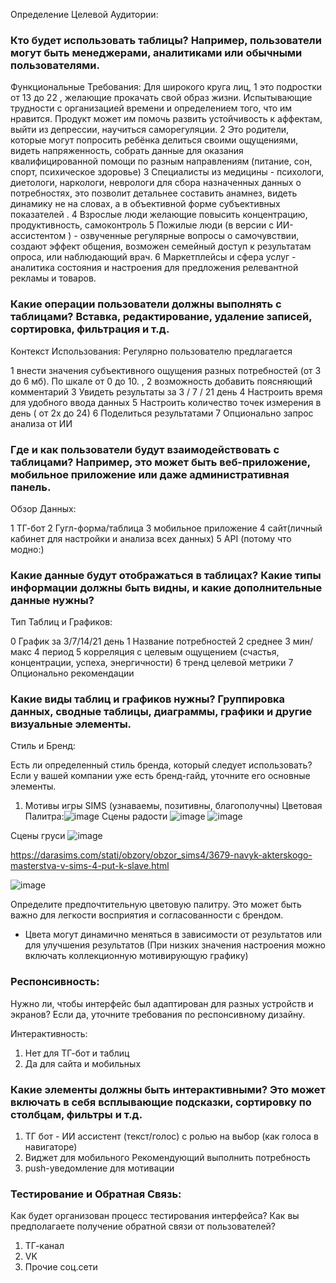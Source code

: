 Определение Целевой Аудитории:

### Кто будет использовать таблицы? Например, пользователи могут быть менеджерами, аналитиками или обычными пользователями.
Функциональные Требования: Для широкого круга лиц, 
1 это подростки от 13 до 22 , желающие прокачать свой образ жизни. Испытывающие трудности с организацией времени и определением того, что им нравится.
   Продукт может им помочь развить устойчивость к аффектам, выйти из депрессии, научиться саморегуляции.
2 Это родители, которые могут попросить ребёнка делиться своими ощущениями, видеть напряженность, собрать данные для оказания квалифицированной помощи по разным направлениям (питание, сон, спорт, психическое здоровье)
3 Специалисты из медицины - психологи, диетологи, наркологи, неврологи для сбора назначенных данных о потребностях, это позволит детальнее составить анамнез, видеть динамику не на словах, а в объективной форме     субъективных показателей .
4 Взрослые люди желающие повысить концентрацию, продуктивность, самоконтроль
5 Пожилые люди (в версии с ИИ-ассистентом ) - озвученные регулярные вопросы о самочувствии, создают эффект общения, возможен семейный доступ к результатам опроса, или наблюдающий врач.
6 Маркетплейсы и сфера услуг - аналитика состояния и настроения для предложения релевантной рекламы и товаров. 

### Какие операции пользователи должны выполнять с таблицами? Вставка, редактирование, удаление записей, сортировка, фильтрация и т.д.
Контекст Использования: Регулярно пользователю предлагается

1 внести значения субъективного ощущения разных потребностей (от 3 до 6 мб). По шкале от 0 до 10. , 
2 возможность добавить поясняющий комментарий
3 Увидеть результаты за 3 / 7 / 21 день 
4 Настроить время для удобного ввода данных
5 Настроить количество точек измерения в день ( от 2х до 24)
6 Поделиться результатами
7 Опционально запрос анализа от ИИ


### Где и как пользователи будут взаимодействовать с таблицами? Например, это может быть веб-приложение, мобильное приложение или даже административная панель.
Обзор Данных:

1 ТГ-бот
2 Гугл-форма/таблица
3 мобильное приложение
4 сайт(личный кабинет для настройки и анализа всех данных)
5 API (потому что модно:)

### Какие данные будут отображаться в таблицах? Какие типы информации должны быть видны, и какие дополнительные данные нужны?
Тип Таблиц и Графиков:

0 График  за 3/7/14/21 день
1 Название потребностей 
2 среднее 
3 мин/макс
4 период 
5 корреляция с целевым ощущением (счастья, концентрации, успеха, энергичности)
6 тренд целевой метрики
7 Опционально рекомендации

### Какие виды таблиц и графиков нужны? Группировка данных, сводные таблицы, диаграммы, графики и другие визуальные элементы.
Стиль и Бренд:

Есть ли определенный стиль бренда, который следует использовать? Если у вашей компании уже есть бренд-гайд, уточните его основные элементы.

1. Мотивы игры SIMS (узнаваемы, позитивны, благополучны)
Цветовая Палитра:![image](https://github.com/MiroAlexAI/NAPOR2/assets/126348122/412fa69b-b497-4061-8808-6569998d7c8c)
Сцены радости
![image](https://github.com/MiroAlexAI/NAPOR2/assets/126348122/58831642-3503-4d9a-9fa1-42e621dd350f)
![image](https://github.com/MiroAlexAI/NAPOR2/assets/126348122/242bca63-63c5-46dc-9bea-c27576565931)

Сцены груси
![image](https://github.com/MiroAlexAI/NAPOR2/assets/126348122/b70e24c1-f9af-45a9-8ec0-a8eae21ef0fc)

https://darasims.com/stati/obzory/obzor_sims4/3679-navyk-akterskogo-masterstva-v-sims-4-put-k-slave.html

![image](https://github.com/MiroAlexAI/NAPOR2/assets/126348122/064307a9-80b5-4b1d-aa2f-2307567b79a8)

Определите предпочтительную цветовую палитру. Это может быть важно для легкости восприятия и согласованности с брендом.
- Цвета могут динамично меняться в зависимости от результатов или для улучшения результатов (При низких значения настроения можно включать коллекционную мотивирующую графику) 

### Респонсивность: 
Нужно ли, чтобы интерфейс был адаптирован для разных устройств и экранов? Если да, уточните требования по респонсивному дизайну.

Интерактивность:
1. Нет для ТГ-бот и таблиц
2. Да для сайта и мобильных

### Какие элементы должны быть интерактивными? Это может включать в себя всплывающие подсказки, сортировку по столбцам, фильтры и т.д.

1. ТГ бот - ИИ ассистент (текст/голос) с ролью на выбор (как голоса в навигаторе)
2. Виджет для мобильного Рекомендующий выполнить потребность
3. push-уведомление для мотивации


### Тестирование и Обратная Связь:
Как будет организован процесс тестирования интерфейса? Как вы предполагаете получение обратной связи от пользователей?

1. ТГ-канал
2. VK
3. Прочие соц.сети
   









